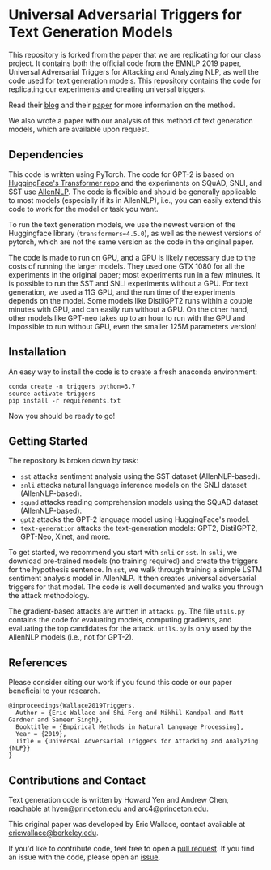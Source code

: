 # Universal Adversarial Triggers for Text Generation Models

This repository is forked from the paper that we are replicating for our class project. It contains both the official code from the EMNLP 2019 paper, Universal Adversarial Triggers for Attacking and Analyzing NLP, as well the code used for text generation models. This repository contains the code for replicating our experiments and creating universal triggers.

Read their [blog](http://www.ericswallace.com/triggers) and their [paper](https://arxiv.org/abs/1908.07125) for more information on the method.

We also wrote a paper with our analysis of this method of text generation models, which are available upon request.

## Dependencies

This code is written using PyTorch. The code for GPT-2 is based on [HuggingFace's Transformer repo](https://github.com/huggingface/pytorch-transformers) and the experiments on SQuAD, SNLI, and SST use [AllenNLP](https://github.com/allenai/allennlp/). The code is flexible and should be generally applicable to most models (especially if its in AllenNLP), i.e., you can easily extend this code to work for the model or task you want. 

To run the text generation models, we use the newest version of the Huggingface library (`transformers=4.5.0`), as well as the newest versions of pytorch, which are not the same version as the code in the original paper.

The code is made to run on GPU, and a GPU is likely necessary due to the costs of running the larger models. They used one GTX 1080 for all the experiments in the original paper; most experiments run in a few minutes. It is possible to run the SST and SNLI experiments without a GPU. For text generation, we used a 11G GPU, and the run time of the experiments depends on the model. Some models like DistilGPT2 runs within a couple minutes with GPU, and can easily run without a GPU. On the other hand, other models like GPT-neo takes up to an hour to run with the GPU and impossible to run without GPU, even the smaller 125M parameters version!

## Installation

An easy way to install the code is to create a fresh anaconda environment:

```
conda create -n triggers python=3.7
source activate triggers
pip install -r requirements.txt
```
Now you should be ready to go!

## Getting Started

The repository is broken down by task: 
+ `sst` attacks sentiment analysis using the SST dataset (AllenNLP-based).
+ `snli` attacks natural language inference models on the SNLI dataset (AllenNLP-based).
+ `squad` attacks reading comprehension models using the SQuAD dataset (AllenNLP-based).
+ `gpt2` attacks the GPT-2 language model using HuggingFace's model.
+ `text-generation` attacks the text-generation models: GPT2, DistilGPT2, GPT-Neo, Xlnet, and more.

To get started, we recommend you start with `snli` or `sst`. In `snli`, we download pre-trained models (no training required) and create the triggers for the hypothesis sentence. In `sst`, we walk through training a simple LSTM sentiment analysis model in AllenNLP. It then creates universal adversarial triggers for that model. The code is well documented and walks you through the attack methodology.

The gradient-based attacks are written in `attacks.py`. The file `utils.py` contains the code for evaluating models, computing gradients, and evaluating the top candidates for the attack. `utils.py` is only used by the AllenNLP models (i.e., not for GPT-2).

## References

Please consider citing our work if you found this code or our paper beneficial to your research.
```
@inproceedings{Wallace2019Triggers,
  Author = {Eric Wallace and Shi Feng and Nikhil Kandpal and Matt Gardner and Sameer Singh},
  Booktitle = {Empirical Methods in Natural Language Processing},                            
  Year = {2019},
  Title = {Universal Adversarial Triggers for Attacking and Analyzing {NLP}}
}    
```

## Contributions and Contact

Text generation code is written by Howard Yen and Andrew Chen, reachable at hyen@princeton.edu and arc4@princeton.edu.

This original paper was developed by Eric Wallace, contact available at ericwallace@berkeley.edu.

If you'd like to contribute code, feel free to open a [pull request](https://github.com/Eric-Wallace/universal-triggers/pulls). If you find an issue with the code, please open an [issue](https://github.com/Eric-Wallace/universal-triggers/issues).
